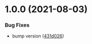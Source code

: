 # 1.0.0 (2021-08-03)


### Bug Fixes

* bump version ([431d026](https://github.com/hickorytechnology/semantic-release-github-tests/commit/431d026182ab495bf1afddf1e28dd2e64f2c1347))
